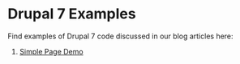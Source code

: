 # Drupal 7 Examples

Find examples of Drupal 7 code discussed in our blog articles here:

1. [Simple Page Demo](simple_page_demo)